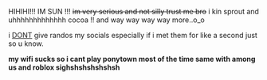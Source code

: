 HIHIHI!!! IM SUN !!! ~~im very serious and not silly trust me bro~~
i kin sprout and uhhhhhhhhhhhhh cocoa !! and way way way way more..o_o

i <ins>DONT</ins> give randos my socials especially if i met them for like a second just so u know.













**my wifi sucks so i cant play ponytown most of the time same with among us and roblox sighshshshshshsh**
